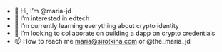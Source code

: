 - 👋 Hi, I’m @maria-jd
- 👀 I’m interested in edtech
- 🌱 I’m currently learning everything about crypto identity
- 💞️ I’m looking to collaborate on building a dapp on crypto credentials
- 📫 How to reach me maria@sirotkina.com or @the_maria_jd

<!---
maria-jd/maria-jd is a ✨ special ✨ repository because its `README.md` (this file) appears on your GitHub profile.
You can click the Preview link to take a look at your changes.
--->
